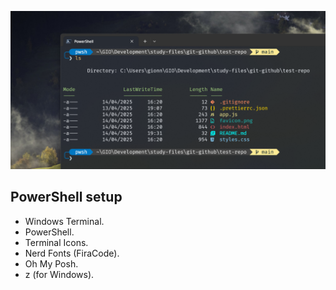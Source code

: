 ![Windows Terminal screenshot](images/windows-terminal-screenshot.png)

## PowerShell setup

- Windows Terminal.
- PowerShell.
- Terminal Icons.
- Nerd Fonts (FiraCode).
- Oh My Posh.
- z (for Windows).